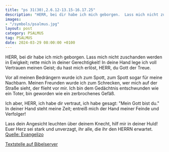 ```yaml
---
title: "ps 31(30),2.6.12-13.15-16.17.25"
description: "HERR, bei dir habe ich mich geborgen.  Lass mich nicht zuschanden werden in Ewigkeit;  rette mich in deiner Gerechtigkeit! In deine Hand lege ich voll Vertrauen meinen Geist;  du hast mich erlöst, HERR, du Gott der Treue.  Vor all meinen Bedrängern wurde ich zum Spott,  zum S...."
images:
- "/symbols/psalmus.jpg"
layout: post
category: PSALMUS
tag: PSALMUS
date: 2024-03-29 08:00:00 +0100
---
```

HERR, bei dir habe ich mich geborgen. 
Lass mich nicht zuschanden werden in Ewigkeit; 
rette mich in deiner Gerechtigkeit!
In deine Hand lege ich voll Vertrauen meinen Geist; 
du hast mich erlöst, HERR, du Gott der Treue.

Vor all meinen Bedrängern wurde ich zum Spott, 
zum Spott sogar für meine Nachbarn.<!--more--> 
Meinen Freunden wurde ich zum Schrecken, 
wer mich auf der Straße sieht, der flieht vor mir.
Ich bin dem Gedächtnis entschwunden wie ein Toter, 
bin geworden wie ein zerbrochenes Gefäß.

Ich aber, HERR, ich habe dir vertraut, 
ich habe gesagt: "Mein Gott bist du."
In deiner Hand steht meine Zeit; 
entreiß mich der Hand meiner Feinde und Verfolger!

Lass dein Angesicht leuchten über deinem Knecht, 
hilf mir in deiner Huld!
Euer Herz sei stark und unverzagt, 
ihr alle, die ihr den HERRN erwartet.<br>
[Quelle: Evangelizo](https://evangeliumtagfuertag.org/DE/gospel)

[Textstelle auf Bibelserver](https://www.bibleserver.com/EU/ps31(30),2.6.12-13.15-16.17.25)
